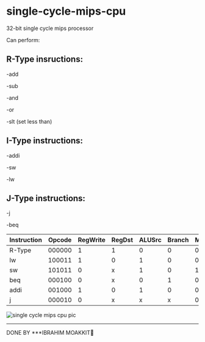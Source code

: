 # single-cycle-mips-cpu
32-bit single cycle mips processor


Can perform:

## R-Type insructions:

-add

-sub

-and

-or

-slt (set less than)


## I-Type instructions:

-addi

-sw

-lw


## J-Type instructions:

-j

-beq





|  Instruction | Opcode |RegWrite|RegDst|ALUSrc|Branch|MemWrite|MemtoReg|ALUOp|Jump|
| ------- | ------- | -------- | ------- | ------- | ------ | ------- | ------| --- | -----|
| R-Type | 000000 | 1 | 1 | 0 | 0 | 0 | 0 | 10 | 0|
| lw | 100011 | 1 | 0 | 1 | 0 | 0 | 1| 00 | 0|
| sw | 101011 | 0 | x | 1 | 0 | 1 | x| 00 | 0|
| beq | 000100 | 0 | x | 0 | 1 | 0 | x| 01 | 0|
| addi | 001000 | 1 | 0 | 1 | 0 | 0 | 0| 00 | 0|
| j | 000010 | 0 | x | x | x | 0 | x| xx | 1|










![single cycle mips cpu pic](https://user-images.githubusercontent.com/108411357/180609488-dd201f40-4677-4da3-8f10-106ea1fde0a7.png)







****************************************************
DONE BY ***IBRAHIM MOAKKIT🎩


